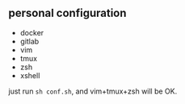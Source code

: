 ## personal configuration

- docker
- gitlab
- vim
- tmux
- zsh
- xshell

just run `sh conf.sh`, and vim+tmux+zsh will be OK.
